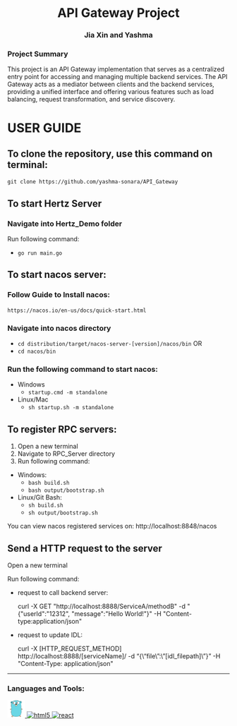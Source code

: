 <h1 align = "center"> API Gateway Project </h1>
<h3 align = "center"> Jia Xin and Yashma </h3>
<h3> Project Summary</h3>
This project is an API Gateway implementation that serves as a centralized entry point for accessing and managing multiple backend services. The API Gateway acts as a mediator between clients and the backend services, providing a unified interface and offering various features such as  load balancing, request transformation, and service discovery.

# USER GUIDE
## To clone the repository, use this command on terminal: 
	git clone https://github.com/yashma-sonara/API_Gateway

## To start Hertz Server
  ### Navigate into Hertz_Demo folder 
  Run following command: 

* `go run main.go`

## To start nacos server: 
  ### Follow Guide to Install nacos: 
	https://nacos.io/en-us/docs/quick-start.html

  ### Navigate into nacos directory
  * `cd distribution/target/nacos-server-[version]/nacos/bin` OR
  * `cd nacos/bin`

  ### Run the following command to start nacos: 
  * Windows
     * `startup.cmd -m standalone`
  * Linux/Mac
     * `sh startup.sh -m standalone`

## To register RPC servers: 
  1.   Open a new terminal 
  2.   Navigate to RPC_Server directory
  3.   Run following command: 
    
  * Windows: 
    *  `bash build.sh`
    *  `bash output/bootstrap.sh`
  * Linux/Git Bash: 
     *  `sh build.sh`
     *  `sh output/bootstrap.sh`
   

  You can view nacos registered services on: http://localhost:8848/nacos

## Send a HTTP request to the server
 Open a new terminal
 
 Run following command: 
  * request to call backend server:

	  curl -X GET "http://localhost:8888/ServiceA/methodB" -d "{\"userId\":\"12312\", \"message\":\"Hello World!\"}" -H "Content-type:application/json"

  * request to update IDL:

    curl -X [HTTP_REQUEST_METHOD] http://localhost:8888/[serviceName]/ -d “{\“file\”:\”[idl_filepath]\”}” -H "Content-Type: application/json"

---
 <h3 align="left">Languages and Tools:</h3>
<p align="left"> <a href="https://golang.org" target="_blank" rel="noreferrer"> <img src="https://raw.githubusercontent.com/devicons/devicon/master/icons/go/go-original.svg" alt="go" width="40" height="40"/> </a> <a href="https://www.w3.org/html/" target="_blank" rel="noreferrer"> <img src="https://avatars.githubusercontent.com/u/79236453?s=200&v=4" alt="html5" width="40" height="40"/> </a> <a href="https://reactjs.org/" target="_blank" rel="noreferrer"> <img src="https://avatars.githubusercontent.com/u/41446552?s=280&v=4" alt="react" width="40" height="40"/> </a> </p>

